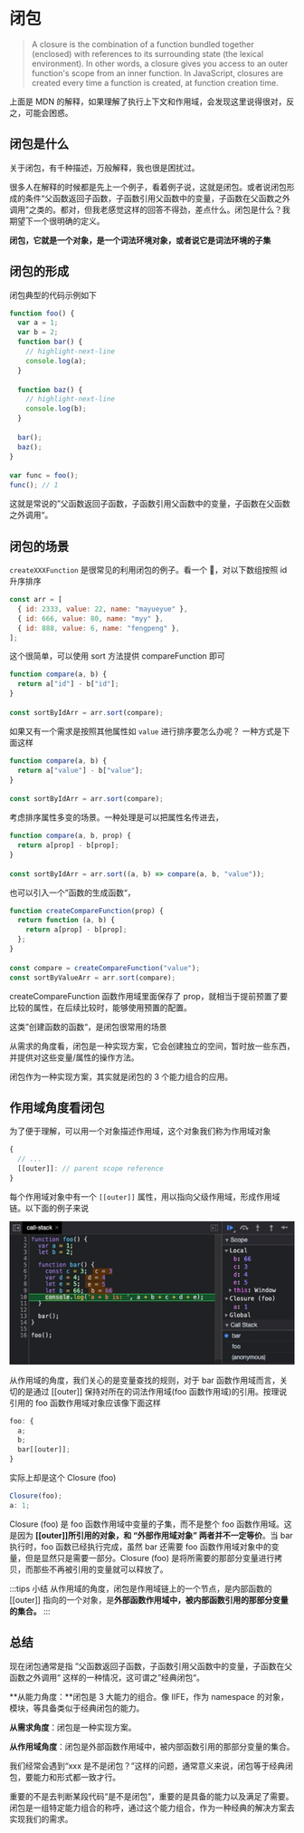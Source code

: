 # 闭包

> A closure is the combination of a function bundled together (enclosed) with references to its surrounding state (the lexical environment). In other words, a closure gives you access to an outer function's scope from an inner function. In JavaScript, closures are created every time a function is created, at function creation time.

上面是 MDN 的解释，如果理解了执行上下文和作用域，会发现这里说得很对，反之，可能会困惑。

## 闭包是什么

关于闭包，有千种描述，万般解释，我也很是困扰过。

很多人在解释的时候都是先上一个例子，看着例子说，这就是闭包。或者说闭包形成的条件“父函数返回子函数，子函数引用父函数中的变量，子函数在父函数之外调用”之类的。都对，但我老感觉这样的回答不得劲，差点什么。闭包是什么？我期望下一个很明确的定义。

**闭包，它就是一个对象，是一个词法环境对象，或者说它是词法环境的子集**

## 闭包的形成

闭包典型的代码示例如下

```js
function foo() {
  var a = 1;
  var b = 2;
  function bar() {
    // highlight-next-line
    console.log(a);
  }

  function baz() {
    // highlight-next-line
    console.log(b);
  }

  bar();
  baz();
}

var func = foo();
func(); // 1
```

这就是常说的”父函数返回子函数，子函数引用父函数中的变量，子函数在父函数之外调用“。

## 闭包的场景

`createXXXFunction` 是很常见的利用闭包的例子。看一个 🌰，对以下数组按照 id 升序排序

```js
const arr = [
  { id: 2333, value: 22, name: "mayueyue" },
  { id: 666, value: 80, name: "myy" },
  { id: 888, value: 6, name: "fengpeng" },
];
```

这个很简单，可以使用 sort 方法提供 compareFunction 即可

```js
function compare(a, b) {
  return a["id"] - b["id"];
}

const sortByIdArr = arr.sort(compare);
```

如果又有一个需求是按照其他属性如 `value` 进行排序要怎么办呢？
一种方式是下面这样

```js
function compare(a, b) {
  return a["value"] - b["value"];
}

const sortByIdArr = arr.sort(compare);
```

考虑排序属性多变的场景。一种处理是可以把属性名传进去，

```js
function compare(a, b, prop) {
  return a[prop] - b[prop];
}

const sortByIdArr = arr.sort((a, b) => compare(a, b, "value"));
```

也可以引入一个”函数的生成函数“，

```js
function createCompareFunction(prop) {
  return function (a, b) {
    return a[prop] - b[prop];
  };
}

const compare = createCompareFunction("value");
const sortByValueArr = arr.sort(compare);
```

createCompareFunction 函数作用域里面保存了 prop，就相当于提前预置了要比较的属性，在后续比较时，能够使用预置的配置。

这类”创建函数的函数“，是闭包很常用的场景

从需求的角度看，闭包是一种实现方案，它会创建独立的空间，暂时放一些东西，并提供对这些变量/属性的操作方法。

闭包作为一种实现方案，其实就是闭包的 3 个能力组合的应用。

## 作用域角度看闭包

为了便于理解，可以用一个对象描述作用域，这个对象我们称为作用域对象

```js
{
  // ...
  [[outer]]: // parent scope reference
}
```

每个作用域对象中有一个 `[[outer]]` 属性，用以指向父级作用域，形成作用域链。以下面的例子来说

![Call Stack](../../images/js/call-stack.jpg)

从作用域的角度，我们关心的是变量查找的规则，对于 bar 函数作用域而言，关切的是通过 [[outer]] 保持对所在的词法作用域(foo 函数作用域)的引用。按理说引用的 foo 函数作用域对象应该像下面这样

```js
foo: {
  a;
  b;
  bar[[outer]];
}
```

实际上却是这个 Closure (foo)

```js
Closure(foo);
a: 1;
```

Closure (foo) 是 foo 函数作用域中变量的子集，而不是整个 foo 函数作用域。这是因为 **[[outer]]所引用的对象，和 “外部作用域对象” 两者并不一定等价**。当 bar 执行时，foo 函数已经执行完成，虽然 bar 还需要 foo 函数作用域对象中的变量，但是显然只是需要一部分。Closure (foo) 是将所需要的那部分变量进行拷贝，而那些不再被引用的变量就可以释放了。

:::tips 小结
从作用域的角度，闭包是作用域链上的一个节点，是内部函数的 [[outer]] 指向的一个对象，是**外部函数作用域中，被内部函数引用的那部分变量的集合。**
:::

## 总结

现在闭包通常是指 ”父函数返回子函数，子函数引用父函数中的变量，子函数在父函数之外调用“ 这样的一种情况，这可谓之”经典闭包“。

**从能力角度：**闭包是 3 大能力的组合。像 IIFE，作为 namespace 的对象，模块，等具备类似于经典闭包的能力。

**从需求角度**：闭包是一种实现方案。

**从作用域角度**：闭包是外部函数作用域中，被内部函数引用的那部分变量的集合。

我们经常会遇到“xxx 是不是闭包？”这样的问题，通常意义来说，闭包等于经典闭包，要能力和形式都一致才行。

重要的不是去判断某段代码“是不是闭包”，重要的是具备的能力以及满足了需要。闭包是一组特定能力组合的称呼，通过这个能力组合，作为一种经典的解决方案去实现我们的需求。
